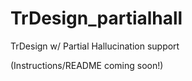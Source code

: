 # TrDesign_partialhall
TrDesign w/ Partial Hallucination support

(Instructions/README coming soon!)
